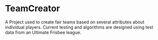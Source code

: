 # TeamCreator
A Project used to create fair teams based on several attributes about individual players. Current testing and algorithms are designed using test data from an Ultimate Frisbee league.
